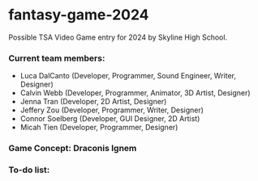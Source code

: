 # fantasy-game-2024
Possible TSA Video Game entry for 2024 by Skyline High School.

### Current team members:
- Luca DalCanto (Developer, Programmer, Sound Engineer, Writer, Designer)
- Calvin Webb (Developer, Programmer, Animator, 3D Artist, Designer)
- Jenna Tran (Developer, 2D Artist, Designer)
- Jeffery Zou (Developer, Programmer,  Writer, Designer)
- Connor Soelberg (Developer, GUI Designer, 2D Artist)
- Micah Tien (Developer, Programmer, Designer)

### Game Concept: Draconis Ignem


### To-do list:
